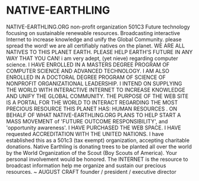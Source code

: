 NATIVE-EARTHLING
================

NATIVE-EARTHLING.ORG non-profit organization 501C3 Future technology focusing on sustainable renewable resources. Broadcasting interactive Internet to increase knowledge and unify the Global Community. please spread the word! we are all certifiably natives on the planet. WE ARE ALL NATIVES TO THIS PLANET EARTH. PLEASE HELP EARTH'S FUTURE IN ANY WAY THAT YOU CAN! i am very adept, (yet nieve) regarding computer science. I HAVE ENROLLED IN A MASTERS DEGREE PROGRAM OF COMPUTER SCIENCE AND ADVANCED TECHNOLOGY. I AM ALSO ENROLLED IN A DOCTORAL DEGREE PROGRAM OF SCIENCE OF NONPROFIT ORGANIZATIONAL LEADERSHIP.   I INTEND ON SUPPLYING THE WORLD WITH INTERACTIVE INTERNET TO INCREASE KNOWLEDGE AND UNIFY THE GLOBAL COMMUNITY. THE PURPOSE OF THE WEB SITE IS A PORTAL FOR THE WORLD TO INTERACT REGARDING THE MOST PRECIOUS RESOURCE THIS PLANET HAS: HUMAN RESOURCES . ON BEHALF OF WHAT NATIVE-EARTHLING.ORG PLANS TO HELP START A MASS MOVEMENT of 'FUTURE OUTCOME RESPONSIBILITY', and 'opportunity awareness'. I HAVE PURCHASED THE WEB SPACE. I HAVE requested ACCREDITATION WITH THE UNITED NATIONS. I have established this as a 501c3 (tax exempt) organization, accepting charitable donations. Native Earthling is donating trees to be planted all over the world  by the World Organization of the Scout (Boy Scouts of America). Your personal involvement would be honored. The INTERNET is the resource to broadcast information help me organize and sustain our precious resources.  ~ AUGUST CRAFT founder / president / executive director
